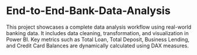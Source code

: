 # End-to-End-Bank-Data-Analysis
This project showcases a complete data analysis workflow using real-world banking data. It includes data cleaning, transformation, and visualization in Power BI. Key metrics such as Total Loan, Total Deposit, Business Lending, and Credit Card Balances are dynamically calculated using DAX measures. 
